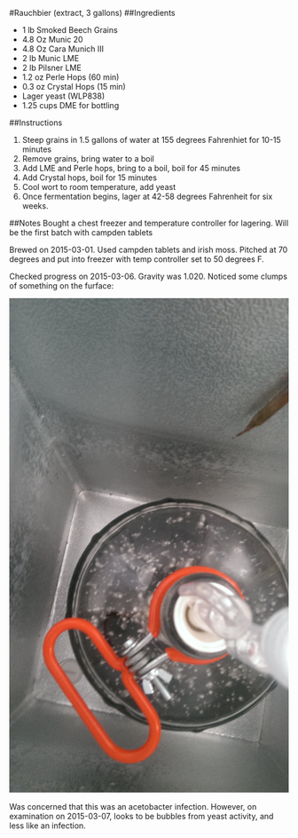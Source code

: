 #Rauchbier (extract, 3 gallons)
##Ingredients
* 1 lb Smoked Beech Grains
* 4.8 Oz Munic 20
* 4.8 Oz Cara Munich III
* 2 lb Munic LME
* 2 lb Pilsner LME
* 1.2 oz Perle Hops (60 min)
* 0.3 oz Crystal Hops (15 min)
* Lager yeast (WLP838)
* 1.25 cups DME for bottling

##Instructions
1. Steep grains in 1.5 gallons of water at 155 degrees Fahrenhiet for 10-15 minutes
2. Remove grains, bring water to a boil
3. Add LME and Perle hops, bring to a boil, boil for 45 minutes
4. Add Crystal hops, boil for 15 minutes
5. Cool wort to room temperature, add yeast
6. Once fermentation begins, lager at 42-58 degrees Fahrenheit for six weeks.

##Notes
Bought a chest freezer and temperature controller for lagering.
Will be the first batch with campden tablets

Brewed on 2015-03-01. Used campden tablets and irish moss. Pitched at 70 degrees and put into freezer with temp controller set to 50 degrees F.

Checked progress on 2015-03-06. Gravity was 1.020. Noticed some clumps of something on the furface:

![Bubbly Rauchbier](images/rauch_maybe_infected.jpg)

Was concerned that this was an acetobacter infection. However, on examination on 2015-03-07, looks to be bubbles from yeast activity, and less like an infection.
